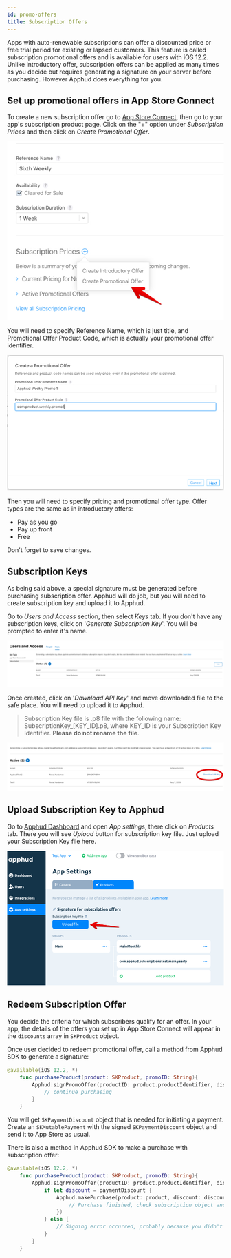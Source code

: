 ```yaml
---
id: promo-offers
title: Subscription Offers
---
```

Apps with auto-renewable subscriptions can offer a discounted price or free trial period for existing or lapsed customers. This feature is called subscription promotional offers and is available for users with iOS 12.2. Unlike introductory offer, subscription offers can be applied as many times as you decide but requires generating a signature on your server before purchasing. However Apphud does everything for you.



## Set up promotional offers in App Store Connect

To create a new subscription offer go to [App Store Connect](https://appstoreconnect.apple.com), then go to your app's subscription product page. Click on the "+" option under *Subscription Prices* and then click on *Create Promotional Offer*.

![](assets/promo-offers-1.jpg)

You will need to specify Reference Name, which is just title, and Promotional Offer Product Code, which is actually your promotional offer identifier. 

![](assets/promo-offers-2.jpg)



Then you will need to specify pricing and promotional offer type. Offer types are the same as in introductory offers:

* Pay as you go
* Pay up front
* Free

Don't forget to save changes.



## Subscription Keys

As being said above, a special signature must be generated before purchasing subscription offer. Apphud will do job, but you will need to create subscription key and upload it to Apphud.

Go to *Users and Access* section, then select *Keys* tab. If you don't have any subscription keys, click on '*Generate Subscription Key*'. You will be prompted to enter it's name.

![](assets/promo-offers-3.jpg)

Once created, click on '*Download API Key*' and move downloaded file to the safe place. You will need to upload it to Apphud. 

> Subscription Key file is .p8 file with the following name: SubscriptionKey_[KEY_ID].p8, where KEY_ID is your Subscription Key Identifier. **Please do not rename the file**.



![](assets/promo-offers-4.jpg)

## Upload Subscription Key to Apphud

Go to [Apphud Dashboard](https://app.apphud.com) and open *App settings*, there click on *Products* tab. There you will see *Upload* button for subscription key file. Just upload your Subscription Key file here.

![](assets/promo-offers-5.jpg)



## Redeem Subscription Offer

You decide the criteria for which subscribers qualify for an offer. In your app, the details of the offers you set up in App Store Connect will appear in the `discounts` array in `SKProduct` object.

Once user decided to redeem promotional offer, call a method from Apphud SDK to generate a signature:

```swift
@available(iOS 12.2, *)
    func purchaseProduct(product: SKProduct, promoID: String){
        Apphud.signPromoOffer(productID: product.productIdentifier, discountID: promoID) { (paymentDiscount, error) in
            // continue purchasing
        }
    }
```

You will get `SKPaymentDiscount` object that is needed for initiating a payment. Create an `SKMutablePayment`  with the signed `SKPaymentDiscount` object and send it to App Store as usual.

There is also a method in Apphud SDK to make a purchase with subscription offer:

```swift
@available(iOS 12.2, *)
    func purchaseProduct(product: SKProduct, promoID: String){
        Apphud.signPromoOffer(productID: product.productIdentifier, discountID: promoID) { (paymentDiscount, error) in
            if let discount = paymentDiscount {
                Apphud.makePurchase(product: product, discount: discount, callback: { (subsription, error) in
                    // Purchase finished, check subscription object and an error
                })                
            } else {
                // Signing error occurred, probably because you didn't add Subscription Key file to Apphud.
            }
        }
    }
```